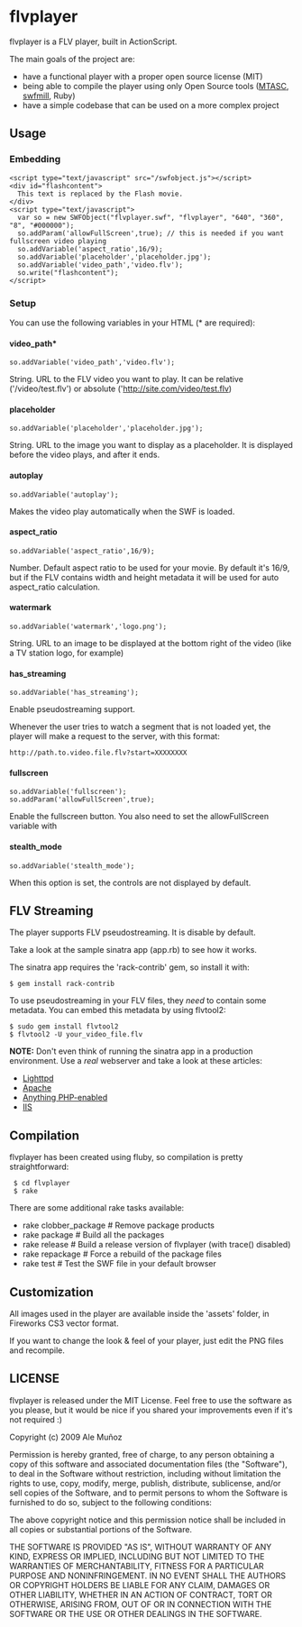 flvplayer
=========

flvplayer is a FLV player, built in ActionScript.

The main goals of the project are:

- have a functional player with a proper open source license (MIT)
- being able to compile the player using only Open Source tools ([MTASC](http://www.mtasc.org/), [swfmill](http://swfmill.org/), Ruby)
- have a simple codebase that can be used on a more complex project


## Usage

### Embedding

    <script type="text/javascript" src="/swfobject.js"></script>
    <div id="flashcontent">
      This text is replaced by the Flash movie.
    </div>
    <script type="text/javascript">
      var so = new SWFObject("flvplayer.swf", "flvplayer", "640", "360", "8", "#000000");
      so.addParam('allowFullScreen',true); // this is needed if you want fullscreen video playing
      so.addVariable('aspect_ratio',16/9);
      so.addVariable('placeholder','placeholder.jpg');
      so.addVariable('video_path','video.flv');
      so.write("flashcontent");
    </script>


### Setup

You can use the following variables in your HTML (* are required):

#### video_path*

    so.addVariable('video_path','video.flv');

String. URL to the FLV video you want to play. It can be relative
('/video/test.flv') or absolute ('http://site.com/video/test.flv)


#### placeholder

    so.addVariable('placeholder','placeholder.jpg');

String. URL to the image you want to display as a placeholder.
It is displayed before the video plays, and after it ends.


#### autoplay

    so.addVariable('autoplay');

Makes the video play automatically when the SWF is loaded.


#### aspect_ratio

    so.addVariable('aspect_ratio',16/9);

Number. Default aspect ratio to be used for your movie. By default it's 16/9,
but if the FLV contains width and height metadata it will be used for auto
aspect_ratio calculation.


#### watermark

    so.addVariable('watermark','logo.png');

String. URL to an image to be displayed at the bottom right of the video (like a TV station logo, for example)


#### has_streaming

    so.addVariable('has_streaming');

Enable pseudostreaming support.

Whenever the user tries to watch a segment that is not loaded yet, the player will make a request to the server, with this format:

    http://path.to.video.file.flv?start=XXXXXXXX


#### fullscreen

    so.addVariable('fullscreen');
    so.addParam('allowFullScreen',true);

Enable the fullscreen button. You also need to set the allowFullScreen variable with

#### stealth_mode

    so.addVariable('stealth_mode');

When this option is set, the controls are not displayed by default.

## FLV Streaming

The player supports FLV pseudostreaming. It is disable by default.

Take a look at the sample sinatra app (app.rb) to see how it works.

The sinatra app requires the 'rack-contrib' gem, so install it with:

    $ gem install rack-contrib

To use pseudostreaming in your FLV files, they *need* to contain some
metadata. You can embed this metadata by using flvtool2:

    $ sudo gem install flvtool2
    $ flvtool2 -U your_video_file.flv

**NOTE:** Don't even think of running the sinatra app in a production environment. Use a *real* webserver and take a look at these articles:

- [Lighttpd](http://blog.lighttpd.net/articles/2006/03/09/flv-streaming-with-lighttpd)
- [Apache](http://tperspective.blogspot.com/2009/02/apache-flv-streaming-done-right.html)
- [Anything PHP-enabled](http://richbellamy.com/wiki/Flash_Streaming_to_FlowPlayer_using_only_PHP)
- [IIS](http://flowplayer.org/forum/5/14702)


Compilation
-----------
flvplayer has been created using fluby, so compilation is pretty straightforward:

     $ cd flvplayer
     $ rake

There are some additional rake tasks available:

- rake clobber_package  # Remove package products
- rake package          # Build all the packages
- rake release          # Build a release version of flvplayer (with trace() disabled)
- rake repackage        # Force a rebuild of the package files
- rake test             # Test the SWF file in your default browser


Customization
-------------

All images used in the player are available inside the 'assets' folder, in Fireworks CS3 vector format.

If you want to change the look & feel of your player, just edit the PNG files and recompile.


LICENSE
-------
flvplayer is released under the MIT License. Feel free to use the software
as you please, but it would be nice if you shared your improvements even
if it's not required :)

Copyright (c) 2009 Ale Muñoz

Permission is hereby granted, free of charge, to any person obtaining a copy
of this software and associated documentation files (the "Software"), to deal
in the Software without restriction, including without limitation the rights
to use, copy, modify, merge, publish, distribute, sublicense, and/or sell
copies of the Software, and to permit persons to whom the Software is
furnished to do so, subject to the following conditions:

The above copyright notice and this permission notice shall be included in
all copies or substantial portions of the Software.

THE SOFTWARE IS PROVIDED "AS IS", WITHOUT WARRANTY OF ANY KIND, EXPRESS OR
IMPLIED, INCLUDING BUT NOT LIMITED TO THE WARRANTIES OF MERCHANTABILITY,
FITNESS FOR A PARTICULAR PURPOSE AND NONINFRINGEMENT. IN NO EVENT SHALL THE
AUTHORS OR COPYRIGHT HOLDERS BE LIABLE FOR ANY CLAIM, DAMAGES OR OTHER
LIABILITY, WHETHER IN AN ACTION OF CONTRACT, TORT OR OTHERWISE, ARISING FROM,
OUT OF OR IN CONNECTION WITH THE SOFTWARE OR THE USE OR OTHER DEALINGS IN
THE SOFTWARE.